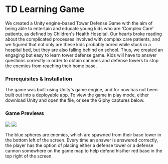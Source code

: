 # TD Learning Game

We created a Unity engine-based Tower Defense Game with the aim of being able to entertain and educate young kids who are 'Complex Care' patients, as defined by Children's Health Hospital. Our hearts broke reading about the complicated processes involved with complex care patients, and we figured that not only are these kids probably bored while stuck in a hospital bed, but they are also falling behind on school. Thus, we created an engaging but easy to learn tower defense game. Kids will have to answer questions correctly in order to obtain cannons and defense towers to stop the enemies from reaching their home base.

### Prerequisites & Installation

The game was built using Unity's game engine, and for now has not been built out into a deployable app. To view the game in play mode, 
either download Unity and open the file, or see the Giphy captures below. 

### Game Previews
![](gif2.gif)
![](gif.gif)

The blue spheres are enemies, which are spawned from their base tower in the bottom left of the screen. Every time an answer is answered 
correctly, the player has the option of placing either a defense tower or a defense cannon somewhere on the game map to help defend his/her
red base in the top right of the screen.
